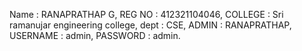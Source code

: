 Name : RANAPRATHAP G,
REG NO : 412321104046,
COLLEGE : Sri ramanujar engineering college,
dept : CSE,
ADMIN : RANAPRATHAP,
USERNAME : admin,
PASSWORD : admin.


